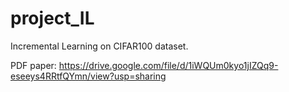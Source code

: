 # project_IL
Incremental Learning on CIFAR100 dataset.

PDF paper: https://drive.google.com/file/d/1iWQUm0kyo1jIZQq9-eseeys4RRtfQYmn/view?usp=sharing

